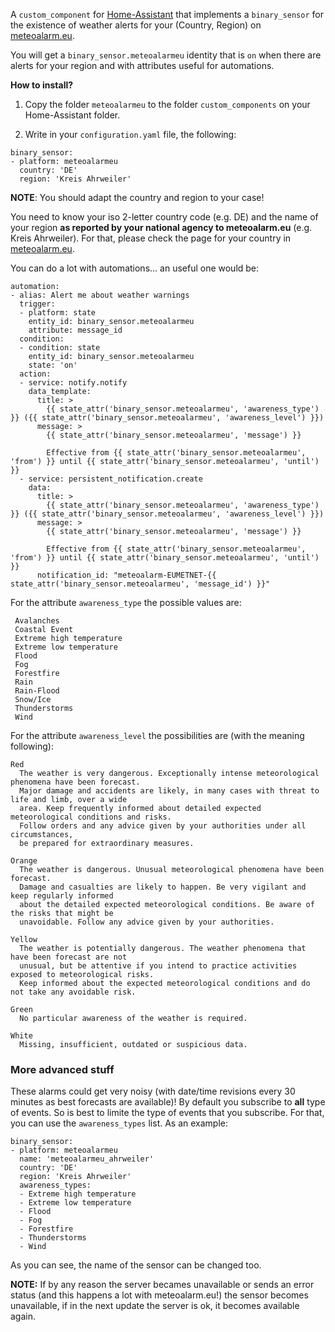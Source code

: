 A `custom_component` for [Home-Assistant](https://www.home-assistant.io/) that implements a `binary_sensor`
for the existence of weather alerts for your (Country, Region) on [meteoalarm.eu](https://www.meteoalarm.eu/).

You will get a `binary_sensor.meteoalarmeu` identity that is `on` when there are alerts for your region and
with attributes useful for automations.


**How to install?**

1. Copy the folder `meteoalarmeu` to the folder `custom_components` on your Home-Assistant folder.

2. Write in your `configuration.yaml` file, the following:

```
binary_sensor:
- platform: meteoalarmeu
  country: 'DE'
  region: 'Kreis Ahrweiler'
```

**NOTE**: You should adapt the country and region to your case!

You need to know your iso 2-letter country code (e.g. DE) and the name of your region
**as reported by your national agency to meteoalarm.eu** (e.g. Kreis Ahrweiler).
For that, please check the page for your country in [meteoalarm.eu](https://www.meteoalarm.eu/).


You can do a lot with automations... an useful one would be:

```
automation:
- alias: Alert me about weather warnings
  trigger:
  - platform: state
    entity_id: binary_sensor.meteoalarmeu
    attribute: message_id
  condition:
  - condition: state
    entity_id: binary_sensor.meteoalarmeu
    state: 'on'
  action:
  - service: notify.notify
    data_template:
      title: >
        {{ state_attr('binary_sensor.meteoalarmeu', 'awareness_type') }} ({{ state_attr('binary_sensor.meteoalarmeu', 'awareness_level') }})
      message: >
        {{ state_attr('binary_sensor.meteoalarmeu', 'message') }}

        Effective from {{ state_attr('binary_sensor.meteoalarmeu', 'from') }} until {{ state_attr('binary_sensor.meteoalarmeu', 'until') }}
  - service: persistent_notification.create
    data:
      title: >
        {{ state_attr('binary_sensor.meteoalarmeu', 'awareness_type') }} ({{ state_attr('binary_sensor.meteoalarmeu', 'awareness_level') }})
      message: >
        {{ state_attr('binary_sensor.meteoalarmeu', 'message') }}

        Effective from {{ state_attr('binary_sensor.meteoalarmeu', 'from') }} until {{ state_attr('binary_sensor.meteoalarmeu', 'until') }}
      notification_id: "meteoalarm-EUMETNET-{{ state_attr('binary_sensor.meteoalarmeu', 'message_id') }}"

```



For the attribute `awareness_type` the possible values are:

```
 Avalanches
 Coastal Event
 Extreme high temperature
 Extreme low temperature
 Flood
 Fog
 Forestfire
 Rain
 Rain-Flood
 Snow/Ice
 Thunderstorms
 Wind
```


For the attribute `awareness_level` the possibilities are (with the meaning following):

```
Red
  The weather is very dangerous. Exceptionally intense meteorological phenomena have been forecast.
  Major damage and accidents are likely, in many cases with threat to life and limb, over a wide
  area. Keep frequently informed about detailed expected meteorological conditions and risks.
  Follow orders and any advice given by your authorities under all circumstances,
  be prepared for extraordinary measures.

Orange
  The weather is dangerous. Unusual meteorological phenomena have been forecast.
  Damage and casualties are likely to happen. Be very vigilant and keep regularly informed
  about the detailed expected meteorological conditions. Be aware of the risks that might be
  unavoidable. Follow any advice given by your authorities.

Yellow
  The weather is potentially dangerous. The weather phenomena that have been forecast are not
  unusual, but be attentive if you intend to practice activities exposed to meteorological risks.
  Keep informed about the expected meteorological conditions and do not take any avoidable risk.

Green
  No particular awareness of the weather is required.

White
  Missing, insufficient, outdated or suspicious data.

```


### More advanced stuff

These alarms could get very noisy (with date/time revisions every 30 minutes as
best forecasts are available)! By default you subscribe to **all** type of events.
So is best to limite the type of events that you subscribe. For that, you can use
the `awareness_types` list. As an example:

```
binary_sensor:
- platform: meteoalarmeu
  name: 'meteoalarmeu_ahrweiler'
  country: 'DE'
  region: 'Kreis Ahrweiler'
  awareness_types:
  - Extreme high temperature
  - Extreme low temperature
  - Flood
  - Fog
  - Forestfire
  - Thunderstorms
  - Wind

```

As you can see, the name of the sensor can be changed too.


**NOTE:** If by any reason the server becames unavailable or sends an error status (and this happens a lot with meteoalarm.eu!)
the sensor becomes unavailable, if in the next update the server is ok, it becomes available again.
